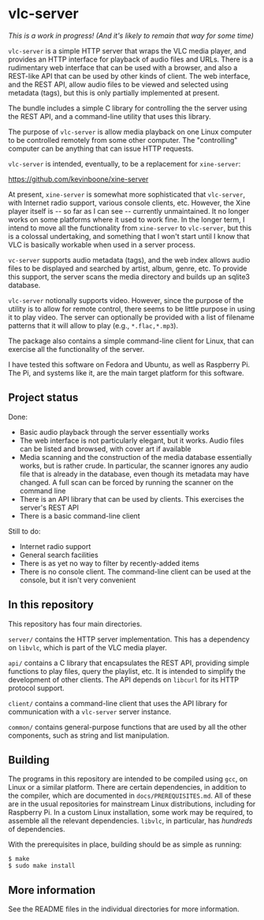 # vlc-server

*This is a work in progress!*
*(And it's likely to remain that way for some time)*

`vlc-server` is a simple HTTP server that wraps the VLC media player, and
provides an HTTP interface for playback of audio files and URLs.  There is a
rudimentary web interface that can be used with a browser, and also a REST-like
API that can be used by other kinds of client. The web interface, and the REST
API, allow audio files to be viewed and selected using metadata (tags), but
this is only partially implemented at present.

The bundle includes a simple C library for controlling the the server using the
REST API, and a command-line utility that uses this library.

The purpose of `vlc-server` is allow media playback on one Linux computer to be
controlled remotely from some other computer. The "controlling" computer can be
anything that can issue HTTP requests.

`vlc-server` is intended, eventually, to be a replacement for `xine-server`:

https://github.com/kevinboone/xine-server

At present, `xine-server` is somewhat more sophisticated that `vlc-server`,
with Internet radio support, various console clients, etc. However, the Xine
player itself is -- so far as I can see -- currently unmaintained. It no longer
works on some platforms where it used to work fine.  In the longer term, I
intend to move all the functionality from `xine-server` to `vlc-server`, but
this is a colossal undertaking, and something that I won't start until I know
that VLC is basically workable when used in a server process.

`vc-server` supports audio metadata (tags), and the web index allows 
audio files to be displayed and searched by artist, album, genre, etc.
To provide this support, the server scans the media directory and builds
up an sqlite3 database.

`vlc-server` notionally supports video.  However, since the purpose of the
utility is to allow for remote control, there seems to be little purpose in
using it to play video. The server can optionally be provided with a list of
filename patterns that it will allow to play (e.g., `*.flac,*.mp3`).

The package also contains a simple command-line client for Linux, that can
exercise all the functionality of the server.

I have tested this software on Fedora and Ubuntu, as well as Raspberry Pi.
The Pi, and systems like it, are the main target platform for this software.

## Project status

Done:

- Basic audio playback through the server essentially works
- The web interface is not particularly elegant, but it works. Audio
  files can be listed and browsed, with cover art if available
- Media scanning and the construction of the media database essentially
  works, but is rather crude. In particular, the scanner ignores any
  audio file that is already in the database, even though its metadata
  may have changed. A full scan can be forced by running the scanner
  on the command line
- There is an API library that can be used by clients. This exercises
  the server's REST API
- There is a basic command-line client

Still to do:

- Internet radio support
- General search facilities 
- There is as yet no way to filter by recently-added items
- There is no console client. The command-line client can be used at the
  console, but it isn't very convenient

## In this repository

This repository has four main directories.

`server/` contains the HTTP server implementation. This has a dependency
on `libvlc`, which is part of the VLC media player.

`api/` contains a C library that encapsulates the REST API, providing
simple functions to play files, query the playlist, etc. It is 
intended to simplify the development of other clients. The API depends
on `libcurl` for its HTTP protocol support.

`client/` contains a command-line client that uses the API library for
communication with a `vlc-server` server instance.

`common/` contains general-purpose functions that are used by all 
the other components, such as string and list manipulation.

## Building

The programs in this repository are intended to be compiled using `gcc`, on
Linux or a similar platform. There are certain dependencies, in addition to the
compiler, which are documented in `docs/PREREQUISITES.md`.  All of these are in
the usual repositories for mainstream Linux distributions, including for
Raspberry Pi. In a custom Linux installation, some work may be required, to
assemble all the relevant dependencies.  `libvlc`, in particular, has
_hundreds_ of dependencies.

With the prerequisites in place, building should be as simple as
running:

    $ make 
    $ sudo make install

## More information

See the README files in the individual directories for more information.


